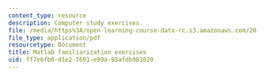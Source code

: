 ```yaml
---
content_type: resource
description: Computer study exercises.
file: /media/https%3A/open-learning-course-data-rc.s3.amazonaws.com/20-420j-biomolecular-kinetics-and-cellular-dynamics-be-420j-fall-2004/ff7e6fb0d1e27691e99a93afdb981020_matlab_exer.pdf
file_type: application/pdf
resourcetype: Document
title: Matlab familiarization exercises
uid: ff7e6fb0-d1e2-7691-e99a-93afdb981020
---
```

